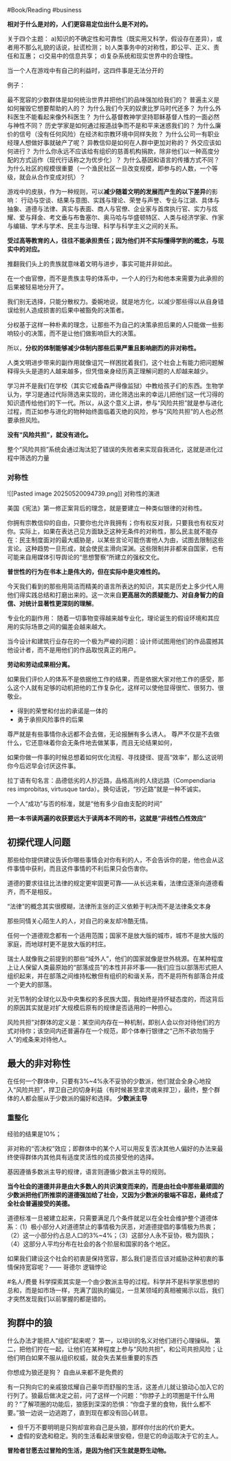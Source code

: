 #Book/Reading  #business 



**相对于什么是对的，人们更容易定位出什么是不对的。**





关于四个主题：
a)知识的不确定性和可靠性（既实用又科学，假设存在差异），或者用不那么礼貌的话说，扯谎检测；
b)人类事务中的对称性，即公平、正义、责任和互惠；
c)交易中的信息共享；
d)复杂系统和现实世界中的合理性。

当一个人在游戏中有自己的利益时，这四件事是无法分开的


例子：

最不宽容的少数群体是如何统治世界并把他们的品味强加给我们的？
普遍主义是如何摧毁它想要帮助的人的？
为什么我们今天的奴隶比罗马时代还多？
为什么外科医生不能看起来像外科医生？
为什么基督教神学坚持耶稣基督人性的一面必然与神性不同？
历史学家是如何通过报道战争而不是和平来迷惑我们的？
为什么廉价的信号（没有任何风险）在经济和宗教环境中同样失败？
为什么公司一有职业经理人想做好事就破产了呢？
异教信仰是如何在人群中更加对称的？
外交应该如何进行？
为什么你永远不应该给有组织的慈善机构捐款，除非他们以一种高度分配的方式运作（现代行话称之为优步化）？
为什么基因和语言的传播方式不同？
为什么社区的规模很重要（一个渔民社区一旦改变规模，即参与的人数，一个等级，就会从合作变成对抗）？

游戏中的皮肤，作为一种规则，可以**减少随着文明的发展而产生的以下差异**的影响：
行动与空谈、结果与意图、实践与理论、荣誉与声誉、专业与江湖、具体与抽象、道德与法律、真实与表面、商人与官僚、企业家与首席执行官、实力与炫耀、爱与拜金、考文垂与布鲁塞尔、奥马哈与华盛顿特区、人类与经济学家、作家与编辑、学术与学术、民主与治理、科学与科学主义之间的关系。


**受过高等教育的人，往往不能承担责任；因为他们并不实际懂得学到的概念，与现实中的对应。**


推翻我们头上的贵族就意味着文明与进步，事实可能并非如此。

在一个由官僚，而不是贵族主导的体系中，一个人的行为和他本来需要为此承担的后果被轻易地分开了。

我们别无选择，只能分散权力。委婉地说，就是地方化，以减少那些得以从自身错误给别人造成损害的后果中被豁免的决策者。

分权基于这样一种朴素的理念，让那些不为自己的决策承担后果的人只能做一些影响较小的决策，而不是让他们做影响巨大的决策。

所以，**分权的体制能够减少体制内那些后果严重且影响剧烈的非对称性。**


人类文明进步带来的副作用就像诅咒一样困扰着我们，这个社会上有能力把问题解释得头头是道的人越来越多，但凭借亲身经历真正理解问题的人却越来越少。

学习并不是我们在学校（其实它戒备森严得像监狱）中教给孩子们的东西。生物学认为，学习是通过代际筛选来实现的，进化筛选出来的幸运儿把他们这一代习得的知识遗传给他们的下一代。所以，从这个意义上讲，参与“风险共担”就是参与进化过程，而正如参与进化的物种始终面临着灭绝的风险，参与“风险共担”的人也必然要承担风险。

**没有“风险共担”，就没有进化。**


整个“风险共担”系统会通过淘汰犯了错误的失败者来实现自我进化，这就是进化过程中筛选的力量


### 对称性

![[Pasted image 20250520094739.png]]
对称性的演进


美国《宪法》第一修正案背后的理念，就是要建立一种类似银律的对称性。

你拥有宗教信仰的自由，只要你也允许我拥有；你有权反对我，只要我也有权反对你。实际上，如果在表达己见方面缺乏这种无条件的对称性，那么民主就不能存在：民主制度面对的最大威胁是，以某些言论可能伤害他人为由，试图去限制这些言论。这种趋势一旦形成，就会使民主滑向深渊。这些限制并非都来自国家，也有可能来自用媒体引导舆论的“思想警察”所建立的强权文化。



**普世性的行为在书本上是伟大的，但在实际中是灾难性的。**


今天我们看到的那些用简洁而精美的语言所表达的知识，其实是历史上多少代人用他们得实践总结和打磨出来的。这一次来自**更高层次的质疑能力、对自身智力的自信、对统计显著性更深刻的理解**。





专业化的副作用：
随着一切事物变得越来越专业化，理论诞生的假设环境和其应用的实际场景之间的偏差会越来越大。

当今设计和建筑行业存在的一个极为严峻的问题：设计师试图用他们的作品震撼其他设计者，而不是用他们的作品取悦真正的用户。

**劳动和劳动成果相分离。**

如果我们评价人的体系不是依据他工作的结果，而是依据大家对他工作的感受，那么这个人就有足够的动机把他的工作复杂化，这样可以使他显得很忙、很努力、很敬业。


- 得到的荣誉和付出的承诺是一体的
- 勇于承担风险事件的后果



尊严就是有些事情你永远都不会去做，无论报酬有多么诱人。
尊严不仅是不去做什么，它还意味着你会无条件地去做某事，而且无论结果如何，



如果你做一件事的时候总想着如何优化流程、寻找捷径、提高“效率”，那么这说明你今后迟早会讨厌这件事。

拉丁语有句名言：品德低劣的人抄近路，品格高尚的人绕远路（Compendiaria res improbitas, virtusque tarda）。换句话说，“抄近路”就是一种不诚实。


一个人“成功”与否的标准，就是“他有多少自由支配的时间”


**把一本书读两遍的收获要远大于读两本不同的书，这就是“非线性凸性效应”**


## 初探代理人问题

那些给你提供建议告诉你哪些事情会对你有利的人，不会告诉你的是，他也会从这件事情中获利，而且这件事情的不利后果只会伤害你。


道德的要求往往比法律的规定更牢固更可靠——从长远来看，法律应逐渐向道德看齐，而不是相反。

“法律”的概念其实很模糊，法律所主张的正义依赖于判决而不是法律条文本身

那些同情关心陌生人的人，对自己的亲友却冷酷无情。


任何一个道德观念都有一个适用范围；国家不是放大版的城市，城市不是放大版的家庭，而地球村更不是放大版的村庄。

瑞士人就像我之前提到的那些“域外人”，他们的国家就像是世外桃源。在某种程度上让人保留人类最原始的“部落成员”的本性并非坏事——我们应当以部落形式把人组织起来，并在部落之间维持松散但有组织的和谐关系，而不是将所有部落合并成一个更大的部落。

对无节制的全球化以及中央集权的多民族大国，我始终是持怀疑态度的，而这背后的原因其实就是对扩大规模后原有的规律是否适用的一种担心。


风险共担”对群体的定义是：某空间内存在一种机制，即别人会以你对待他们的方式对待你；该空间内还普遍存在一个规范，即个体奉行银律之“己所不欲勿施于人”的戒条来对待他人。


## 最大的非对称性 

在任何一个群体中，只要有3%~4%永不妥协的少数派，他们就会全身心地投入“风险共担”，捍卫自己的切身利益（有时候甚至拿灵魂来捍卫），最终，整个群体的人都会服从于少数派的偏好和选择。  **少数派主导**

### 重整化  

经验的结果是10%；

非对称的“否决权”效应；即群体中的某个人可以用反复否决其他人偏好的办法来最终使得群体内其他具有适度灵活性的成员接受他的选择。

基因遵循多数派主导的规律，语言则遵循少数派主导的规则。


**当今社会的道德并非是由大多数人的共识演变而来的，而是由社会中那些最顽固的少数派把他们所推崇的道德强加给了社会，又因为少数派的极端不容忍，最终成了全社会普遍接受的美德。**

道德标准一旦被建立起来，只需要满足几个条件就足以在全社会维护整个道德体系：（1）极小部分人对道德禁止的事情极为厌恶，对道德提倡的事情极为热衷；（2）这一小部分约占总人口的3%~4%；（3）这部分人永不妥协，极为固执；（4）这部分人平均分布在社会的各个阶层和国家的各个地区。


如果我们建设这个社会的初衷是保持宽容，那么我们是否应该对威胁这种初衷的事情保持宽容呢？—— 哥德尔 逻辑悖论

#名人/费曼 
科学探索其实是一个由少数派主导的过程。科学并不是科学家思想的总和，而是如市场一样，充满了固执的偏见，一旦某领域的真相被揭示以后，我们才突然发现我们以前掌握的都是错的。


## 狗群中的狼


什么办法才能把人“组织”起来呢？
第一，以培训的名义对他们进行心理操纵。
第二，把他们拧在一起，让他们在某种程度上参与“风险共担”，和公司共担风险；让他们明白如果不服从组织权威，就会失去某些重要的东西


你想成为狼还是狗？ 自由从来都不是免费的

有一只狗向它的亲戚狼炫耀自己豪华而舒服的生活，这差点儿就让狼动心加入它的行列了。狼最后做决定之前，问了这样一个问题：“你脖子上的项圈是干什么用的？”了解项圈的功能后，狼感到深深的恐惧：“你盘子里的食物，我什么都不要。”狼一边说一边逃跑了，直到现在都没有回心转意。

- 但千万不要明明是只狗却宣称自己是头狼，那样你付出的代价更大。
- 虚假的安逸和稳定。狗的生活看起来很安稳，但是它的命运取决于它的主人。

**冒险者甘愿去过冒险的生活，是因为他们天生就是野生动物。**











